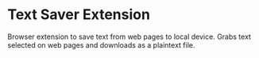# Text Saver Extension

Browser extension to save text from web pages to local device. Grabs text selected on web pages and downloads as a plaintext file.
